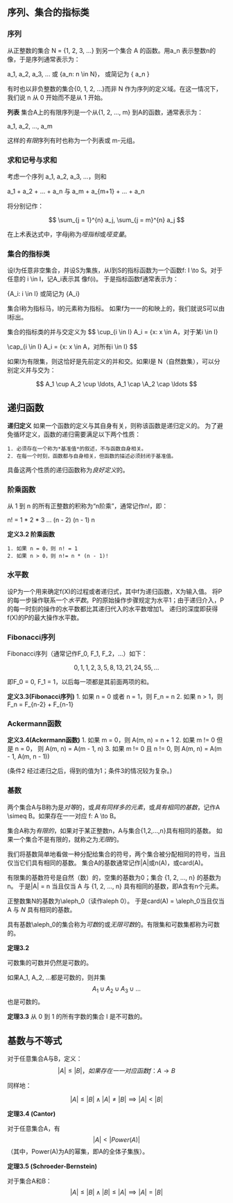 ## 序列、集合的指标类

### 序列

从正整数的集合 N = {1, 2, 3, ...} 到另一个集合 A 的函数。用a_n 表示整数n的像，于是序列通常表示为：

a_1, a_2, a_3, ... 或 {a_n: n \in N}， 或简记为 { a_n }

有时也以非负整数的集合{0, 1, 2, ...}而非 N 作为序列的定义域。在这一情况下，我们说 n 从 0 开始而不是从 1 开始。

**列表** 集合A上的有限序列是一个从{1, 2, ..., m} 到A的函数，通常表示为：

a_1, a_2, ..., a_m

这样的*有限*序列有时也称为一个列表或 m-元组。

### 求和记号与求和

考虑一个序列 a_1, a_2, a_3, ...，则和

a_1 + a_2 + ... + a_n 与 a_m + a_{m+1} + ... + a_n

将分别记作：

$$
\sum_{j = 1}^{n} a_j, \sum_{j = m}^{n} a_j
$$

在上术表达式中，字母j称为*哑指标*或*哑变量*。

### 集合的指标类

设I为任意非空集合，并设S为集族，从I到S的指标函数为一个函数f: I \to S。对于任意的 i \in I，记A_i表示其 像f(i)。
于是指标函数f通常表示为：

{A_i: i \in I} 或简记为 {A_i}

集合I称为指标马，I的元素称为指标。
如果f为一一的和映上的，我们就说S可以由I标出。

集合的指标类的并与交定义为
$$
\cup_{i \in I} A_i = {x: x \in A，对于某i \in I}

\cap_{i \in I} A_i = {x: x \in A，对所有i \in I}
$$

如果I为有限集，则这恰好是先前定义的并和交。如果I是 N（自然数集），可以分别定义并与交为：

$$
A_1 \cup A_2 \cup \ldots, A_1 \cap \A_2 \cap \ldots
$$

## 递归函数

**递归定义** 如果一个函数的定义与其自身有关，则称该函数是递归定义的。
为了避免循环定义，函数的递归需要满足以下两个性质：

    1. 必须存在一个称为*基准值*的叙述，不与函数自身相关。
    2. 在每一个时刻，函数都与自身相关，但函数的描述必须封闭于基准值。

具备这两个性质的递归函数称为*良好定义*的。

### 阶乘函数

从 1 到 n 的所有正整数的积称为“n阶乘”，通常记作n!，即：

n! = 1 * 2 * 3 ... (n - 2) (n - 1) n

**定义3.2 阶乘函数**

    1. 如果 n = 0，则 n! = 1
    2. 如果 n > 0，则 n!= n * (n - 1)!

### 水平数

设P为一个用来确定f(X)的过程或者递归式，其中f为递归函数，X为输入值。
将P的每一步操作联系一个*水平数*。P的原始操作步骤规定为水平1；由于递归介入，P的每一时刻的操作的水平数都比其递归代入的水平数增加1。
递归的深度即获得f(X)的P的最大操作水平数。

### Fibonacci序列

Fibonacci序列（通常记作F_0, F_1, F_2，...）如下：

$$
0, 1, 1, 2, 3, 5, 8, 13, 21, 24, 55, ...
$$

即F_0 = 0, F_1 = 1，以后每一项都是其前面两项的和。

**定义3.3(Fibonacci序列)**
    1. 如果 n = 0 或者 n = 1，则 F_n = n
    2. 如果 n > 1，则F_n = F_{n-2} + F_{n-1}

### Ackermann函数

**定义3.4(Ackermann函数)**
    1. 如果 m = 0，则 A(m, n) = n + 1
    2. 如果 m != 0 但是 n = 0， 则 A(m, n) = A(m - 1, n)
    3. 如果 m != 0 且 n != 0, 则 A(m, n) = A(m - 1, A(m, n - 1))

(条件2 经过递归之后，得到的值为1；条件3的情况较为复杂。)

### 基数

两个集合A与B称为是*对等*的，或*具有同样多的元素*，或*具有相同的基数*，记作A \simeq B。如果存在一一对应 f: A \to B。

集合A称为*有限的*，如果对于某正整数n，A与集合{1,2,...,n}具有相同的基数。
如果一个集合不是有限的，就称之为*无限*的。

我们将基数简单地看做一种分配给集合的符号，两个集合被分配相同的符号，当且仅当它们具有相同的基数。
集合A的基数通常记作|A|或n(A)，或card(A)。

有限集的基数符号是自然（数）的，空集的基数为0；集合 {1, 2, ..., n} 的基数为n。
于是|A| = n 当且仅当 A 与 {1, 2, ..., n} 具有相同的基数，即A含有n个元素。

正整数集N的基数为\aleph_0（读作aleph 0）。
于是card(A) = \aleph_0当且仅当 A 与 *N* 具有相同的基数。

具有基数\aleph_0的集合称为*可数*的或*无限可数*的。有限集和可数集都称为可数的。

**定理3.2**

可数集的可数并仍然是可数的。

如果A_1, A_2, ...都是可数的，则并集
$$
A_1 \cup A_2 \cup A_3 \cup  \ldots
$$
也是可数的。

**定理3.3** 从 0 到 1 的所有字数的集合 I 是不可数的。

## 基数与不等式

对于任意集合A与B，定义：
$$
|A| \leq |B|，如果存在一一对应函数 f： A \to B
$$

同样地：

$$
|A| \leq |B| \land |A| \neq |B| \implies |A| < |B|
$$

**定理3.4 (Cantor)**

对于任意集合A，有
$$
|A| < |Power(A)|
$$
（其中，Power(A)为A的幂集，即A的全体子集族）。

**定理3.5 (Schroeder-Bernstein)**

对于集合A和B：
$$
|A| \leq |B| \land |B| \leq |A| \implies |A| = |B|
$$

